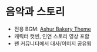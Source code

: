 # 음악과 스토리

- 전용 BGM: [Ashur Bakery Theme](assets/audio/bakery_theme.mp3)  
- 캐릭터 컷씬, 인연 스토리 영상 포함
- 팬 커뮤니티에서 대사/이미지 공유됨